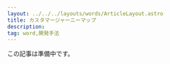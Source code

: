 ```yaml
---
layout: ../../../layouts/words/ArticleLayout.astro
title: カスタマージャーニーマップ
description:
tag: word,開発手法
---
```


この記事は準備中です。
